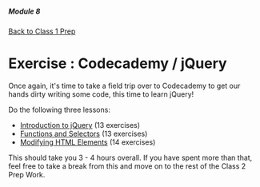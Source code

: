 ##### Module 8
[Back to Class 1 Prep](../../class1-prep)

# Exercise : Codecademy / jQuery

Once again, it's time to take a field trip over to Codecademy to get our hands dirty writing some code, this time to learn jQuery!

Do the following three lessons:
* <a href="https://www.codecademy.com/en/courses/web-beginner-en-bay3D/resume?curriculum_id=50a3fad8c7a770b5fd0007a1">Introduction to jQuery</a> (13 exercises)
* <a href="https://www.codecademy.com/en/courses/web-beginner-en-GfjC6/resume?curriculum_id=50a3fad8c7a770b5fd0007a1">Functions and Selectors</a> (13 exercises)
* <a href="https://www.codecademy.com/en/courses/web-beginner-en-v6phg/resume?curriculum_id=50a3fad8c7a770b5fd0007a1">Modifying HTML Elements</a> (14 exercises)

This should take you 3 - 4 hours overall. If you have spent more than that, feel free to take a break from this and move on to the rest of the Class 2 Prep Work.




